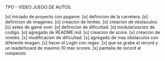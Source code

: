 TPO - VIDEO JUEGO DE AUTOS.

[o] iniciado de proyecto con pygame.
[o] definicion de la carretera.
[o] definicion de imagenes.
[o] creacion de limites.
[o] creacion de obstaculos.
[o] seteo de game over.
[o] definicion de dificultad.
[o] modularizacion de codigo.
[o] agregado de README.md.
[o] creacion de score.
[x] creacion de niveles.
[x] modificacion de dificultad.
[x] agregado de mas obstaculos con diferente imagen.
[x] hacer el LogIn con regex.
[x] que se grabe el record y un leaderboard de maximo 10 max scores.
[x] pantalla de record al romperolo